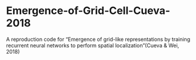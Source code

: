 # Emergence-of-Grid-Cell-Cueva-2018
A reproduction code for “Emergence of grid-like representations by training recurrent neural networks to perform spatial localization”(Cueva &amp; Wei, 2018)
